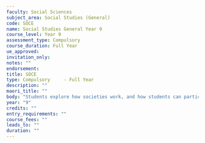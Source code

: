 ```yaml
---
faculty: Social Sciences
subject_area: Social Studies (General)
code: SOCE
name: Social Studies General Year 9
course_level: Year 9
assessment_type: Compulsory
course_duration: Full Year
ue_approved: 
invitation_only: 
notes: ""
endorsement: 
title: SOCE
type: Compulsory	 - Full Year
description: ""
maori_title: ""
body: "Students explore how societies work, and how students can participate and take action as critical, informed and responsible citizens."
year: "9"
credits: ""
entry_requirements: ""
course_fees: ""
leads_to: ""
duration: ""
---
```

